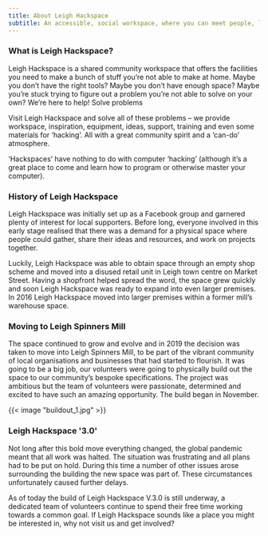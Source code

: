 ```yaml
---
title: About Leigh Hackspace
subtitle: An accessible, social workspace, where you can meet people, learn new skills, and build awesome things!
---
```

### What is Leigh Hackspace?

Leigh Hackspace is a shared community workspace that offers the facilities you need to make a bunch of stuff you’re not able to make at home. Maybe you don’t have the right tools? Maybe you don’t have enough space? Maybe you’re stuck trying to figure out a problem you’re not able to solve on your own? We’re here to help!
Solve problems

Visit Leigh Hackspace and solve all of these problems – we provide workspace, inspiration, equipment, ideas, support, training and even some materials for ‘hacking’. All with a great community spirit and a ‘can-do’ atmosphere.

‘Hackspaces’ have nothing to do with computer ‘hacking’ (although it’s a great place to come and learn how to program or otherwise master your computer).

### History of Leigh Hackspace

Leigh Hackspace was initially set up as a Facebook group and garnered plenty of interest for local supporters. Before long, everyone involved in this early stage realised that there was a demand for a physical space where people could gather, share their ideas and resources, and work on projects together.

Luckily, Leigh Hackspace was able to obtain space through an empty shop scheme and moved into a disused retail unit in Leigh town centre on Market Street. Having a shopfront helped spread the word, the space grew quickly and soon Leigh Hackspace was ready to expand into even larger premises. In 2016 Leigh Hackspace moved into larger premises within a former mill’s warehouse space.

### Moving to Leigh Spinners Mill

The space continued to grow and evolve and in 2019 the decision was taken to move into Leigh Spinners Mill, to be part of the vibrant community of local organisations and businesses that had started to flourish. It was going to be a big job, our volunteers were going to physically build out the space to our community’s bespoke specifications. The project was ambitious but the team of volunteers were passionate, determined and excited to have such an amazing opportunity. The build began in November.

{{< image "buildout_1.jpg" >}}

### Leigh Hackspace '3.0'

Not long after this bold move everything changed, the global pandemic meant that all work was halted. The situation was frustrating and all plans had to be put on hold. During this time a number of other issues arose surrounding the building the new space was part of. These circumstances unfortunately caused further delays.

As of today the build of Leigh Hackspace V.3.0 is still underway, a dedicated team of volunteers continue to spend their free time working towards a common goal. If Leigh Hackspace sounds like a place you might be interested in, why not visit us and get involved?